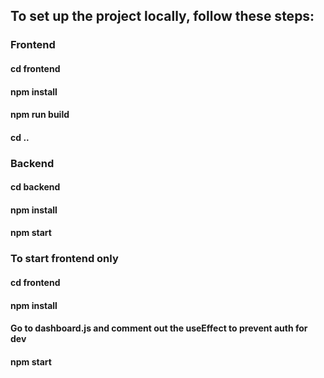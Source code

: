 <h2>To set up the project locally, follow these steps:</h2>
<h3>Frontend</h3>
<h4>cd frontend</h4>
<h4>npm install</h4>
<h4>npm run build</h4>
<h4>cd ..</h4>
<h3>Backend</h3>
<h4>cd backend</h4>
<h4>npm install</h4>
<h4>npm start</h4>


<h3>To start frontend only</h3>
<h4>cd frontend</h4>
<h4>npm install</h4>
<h4>Go to dashboard.js and comment out the useEffect to prevent auth for dev</h4>
<h4>npm start</h4>
